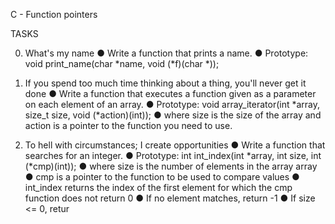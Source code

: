 C - Function pointers

TASKS

0. What's my name
● Write a function that prints a name.
● Prototype: void print_name(char *name, void (*f)(char *));

1. If you spend too much time thinking about a thing, you'll never get it done
● Write a function that executes a function given as a parameter on each element of an array.
● Prototype: void array_iterator(int *array, size_t size, void (*action)(int));
● where size is the size of the array and action is a pointer to the function you need to use.

2. To hell with circumstances; I create opportunities
● Write a function that searches for an integer.
● Prototype: int int_index(int *array, int size, int (*cmp)(int));
● where size is the number of elements in the array array
● cmp is a pointer to the function to be used to compare values
● int_index returns the index of the first element for which the cmp function does not return 0
● If no element matches, return -1
● If size <= 0, retur


